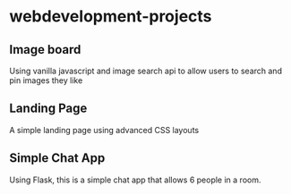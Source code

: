 # webdevelopment-projects

## Image board
Using vanilla javascript and image search api to allow users to search and pin images they like

## Landing Page
A simple landing page using advanced CSS layouts 

## Simple Chat App
Using Flask, this is a simple chat app that allows 6 people in a room.

